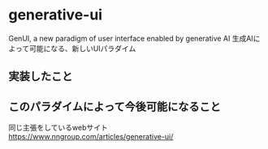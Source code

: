 # generative-ui
GenUI, a new paradigm of user interface enabled by generative AI
生成AIによって可能になる、新しいUIパラダイム

## 実装したこと

## このパラダイムによって今後可能になること

同じ主張をしているwebサイト
https://www.nngroup.com/articles/generative-ui/
